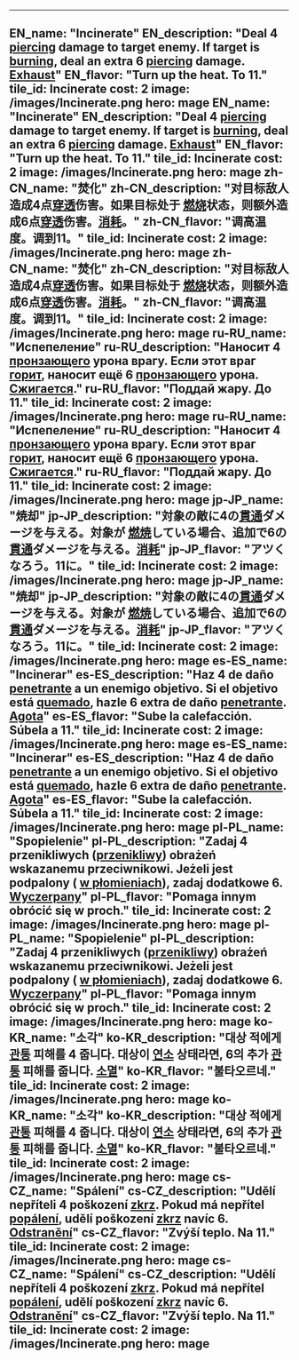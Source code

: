 ---

EN_name: "Incinerate"
EN_description: "Deal 4 <u>piercing</u> damage to target enemy. If target is  <u>burning</u>, deal an extra 6 <u>piercing</u> damage. <u>Exhaust</u>"
EN_flavor: "Turn up the heat. To 11."
tile_id: Incinerate
cost: 2
image: /images/Incinerate.png
hero: mage
EN_name: "Incinerate"
EN_description: "Deal 4 <u>piercing</u> damage to target enemy. If target is  <u>burning</u>, deal an extra 6 <u>piercing</u> damage. <u>Exhaust</u>"
EN_flavor: "Turn up the heat. To 11."
tile_id: Incinerate
cost: 2
image: /images/Incinerate.png
hero: mage
zh-CN_name: "焚化"
zh-CN_description: "对目标敌人造成4点<u>穿透</u>伤害。如果目标处于 <u>燃烧</u>状态，则额外造成6点<u>穿透</u>伤害。<u>消耗</u>。"
zh-CN_flavor: "调高温度。调到11。"
tile_id: Incinerate
cost: 2
image: /images/Incinerate.png
hero: mage
zh-CN_name: "焚化"
zh-CN_description: "对目标敌人造成4点<u>穿透</u>伤害。如果目标处于 <u>燃烧</u>状态，则额外造成6点<u>穿透</u>伤害。<u>消耗</u>。"
zh-CN_flavor: "调高温度。调到11。"
tile_id: Incinerate
cost: 2
image: /images/Incinerate.png
hero: mage
ru-RU_name: "Испепеление"
ru-RU_description: "Наносит 4 <u>пронзающего</u> урона врагу. Если этот враг  <u>горит</u>, наносит ещё 6 <u>пронзающего</u> урона. <u>Сжигается</u>."
ru-RU_flavor: "Поддай жару. До 11."
tile_id: Incinerate
cost: 2
image: /images/Incinerate.png
hero: mage
ru-RU_name: "Испепеление"
ru-RU_description: "Наносит 4 <u>пронзающего</u> урона врагу. Если этот враг  <u>горит</u>, наносит ещё 6 <u>пронзающего</u> урона. <u>Сжигается</u>."
ru-RU_flavor: "Поддай жару. До 11."
tile_id: Incinerate
cost: 2
image: /images/Incinerate.png
hero: mage
jp-JP_name: "焼却"
jp-JP_description: "対象の敵に4の<u>貫通</u>ダメージを与える。対象が <u>燃焼</u>している場合、追加で6の<u>貫通</u>ダメージを与える。<u>消耗</u>"
jp-JP_flavor: "アツくなろう。11に。"
tile_id: Incinerate
cost: 2
image: /images/Incinerate.png
hero: mage
jp-JP_name: "焼却"
jp-JP_description: "対象の敵に4の<u>貫通</u>ダメージを与える。対象が <u>燃焼</u>している場合、追加で6の<u>貫通</u>ダメージを与える。<u>消耗</u>"
jp-JP_flavor: "アツくなろう。11に。"
tile_id: Incinerate
cost: 2
image: /images/Incinerate.png
hero: mage
es-ES_name: "Incinerar"
es-ES_description: "Haz 4 de daño <u>penetrante</u> a un enemigo objetivo. Si el objetivo está  <u>quemado</u>, hazle 6 extra de daño <u>penetrante</u>. <u>Agota</u>"
es-ES_flavor: "Sube la calefacción. Súbela a 11."
tile_id: Incinerate
cost: 2
image: /images/Incinerate.png
hero: mage
es-ES_name: "Incinerar"
es-ES_description: "Haz 4 de daño <u>penetrante</u> a un enemigo objetivo. Si el objetivo está  <u>quemado</u>, hazle 6 extra de daño <u>penetrante</u>. <u>Agota</u>"
es-ES_flavor: "Sube la calefacción. Súbela a 11."
tile_id: Incinerate
cost: 2
image: /images/Incinerate.png
hero: mage
pl-PL_name: "Spopielenie"
pl-PL_description: "Zadaj 4 przenikliwych (<u>przenikliwy</u>) obrażeń wskazanemu przeciwnikowi. Jeżeli jest podpalony ( <u>w płomieniach</u>), zadaj dodatkowe 6. <u>Wyczerpany</u>"
pl-PL_flavor: "Pomaga innym obrócić się w proch."
tile_id: Incinerate
cost: 2
image: /images/Incinerate.png
hero: mage
pl-PL_name: "Spopielenie"
pl-PL_description: "Zadaj 4 przenikliwych (<u>przenikliwy</u>) obrażeń wskazanemu przeciwnikowi. Jeżeli jest podpalony ( <u>w płomieniach</u>), zadaj dodatkowe 6. <u>Wyczerpany</u>"
pl-PL_flavor: "Pomaga innym obrócić się w proch."
tile_id: Incinerate
cost: 2
image: /images/Incinerate.png
hero: mage
ko-KR_name: "소각"
ko-KR_description: "대상 적에게 <u>관통</u> 피해를 4 줍니다. 대상이  <u>연소</u> 상태라면, 6의 추가 <u>관통</u> 피해를 줍니다. <u>소멸</u>"
ko-KR_flavor: "불타오르네."
tile_id: Incinerate
cost: 2
image: /images/Incinerate.png
hero: mage
ko-KR_name: "소각"
ko-KR_description: "대상 적에게 <u>관통</u> 피해를 4 줍니다. 대상이  <u>연소</u> 상태라면, 6의 추가 <u>관통</u> 피해를 줍니다. <u>소멸</u>"
ko-KR_flavor: "불타오르네."
tile_id: Incinerate
cost: 2
image: /images/Incinerate.png
hero: mage
cs-CZ_name: "Spálení"
cs-CZ_description: "Udělí nepříteli 4 poškození <u>zkrz</u>. Pokud má nepřítel  <u>popálení</u>, udělí poškození <u>zkrz</u> navíc 6. <u>Odstranění</u>"
cs-CZ_flavor: "Zvýší teplo. Na 11."
tile_id: Incinerate
cost: 2
image: /images/Incinerate.png
hero: mage
cs-CZ_name: "Spálení"
cs-CZ_description: "Udělí nepříteli 4 poškození <u>zkrz</u>. Pokud má nepřítel  <u>popálení</u>, udělí poškození <u>zkrz</u> navíc 6. <u>Odstranění</u>"
cs-CZ_flavor: "Zvýší teplo. Na 11."
tile_id: Incinerate
cost: 2
image: /images/Incinerate.png
hero: mage
---